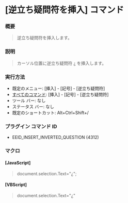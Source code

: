 # \[逆立ち疑問符を挿入\] コマンド

### 概要

> 逆立ち疑問符を挿入します。

### 説明

> カーソル位置に逆立ち疑問符 ¿ を挿入します。

### 実行方法

- 既定のメニュー: \[挿入\] \- \[記号\] \- \[逆立ち疑問符\]
- [すべてのコマンド](../../glossary/allcommands): \[挿入\] \- \[記号\] \- \[逆立ち疑問符\]
- ツール バー: なし
- ステータス バー: なし
- 既定のショートカット: Alt+Ctrl+Shift+/

### プラグイン コマンド ID

- EEID\_INSERT\_INVERTED\_QUESTION (4312)

### マクロ

#### \[JavaScript\]

> document.selection.Text="¿";

#### \[VBScript\]

> document.selection.Text="¿"
